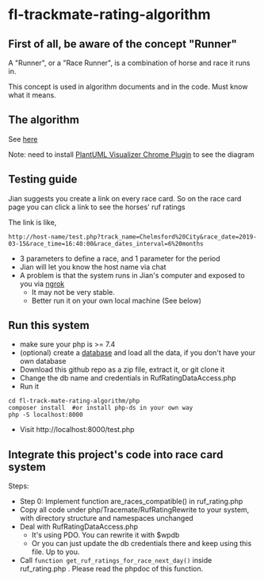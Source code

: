 # fl-trackmate-rating-algorithm


## First of all, be aware of the concept "Runner"
A "Runner", or a "Race Runner", is a combination of horse and race it runs in.

This concept is used in algorithm documents and in the code. Must know what it means.

## The algorithm

See [here](doc/new-code-flow/00.new-flow.puml)

Note: need to install [PlantUML Visualizer Chrome Plugin](https://chrome.google.com/webstore/detail/plantuml-visualizer/ffaloebcmkogfdkemcekamlmfkkmgkcf?hl=en) to see the diagram

## Testing guide 

Jian suggests you create a link on every race card. So on the race card page you can click a link to see the horses' ruf ratings 
 
The link is like, 

```
http://host-name/test.php?track_name=Chelmsford%20City&race_date=2019-03-15&race_time=16:40:00&race_dates_interval=6%20months
``` 

* 3 parameters to define a race, and 1 parameter for the period
* Jian will let you know the host name via chat
* A problem is that the system runs in Jian's computer and exposed to you via [ngrok](https://ngrok.com/) 
  * It may not be very stable.
  * Better run it on your own local machine (See below)

## Run this system
* make sure your php is >= 7.4
* (optional) create a [database](sql/jian-create-test-db.sql) and load all the data, if you don't have your own database
* Download this github repo as a zip file, extract it, or git clone it
* Change the db name and credentials in RufRatingDataAccess.php 
* Run it 
```
cd fl-track-mate-rating-algorithm/php
composer install  #or install php-ds in your own way
php -S localhost:8000
```
* Visit http://localhost:8000/test.php


## Integrate this project's code into race card system

Steps:

* Step 0:  Implement function are_races_compatible() in ruf_rating.php
* Copy all code under php/Tracemate/RufRatingRewrite to your system, with directory structure and namespaces unchanged
* Deal with RufRatingDataAccess.php
  * It's using PDO.  You can rewrite it with $wpdb
  * Or you can just update the db credentials there and keep using this file. Up to you.
* Call ```function get_ruf_ratings_for_race_next_day()``` inside ruf_rating.php . Please read the phpdoc of this function.